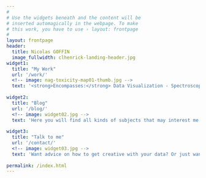 ```yaml
---
#
# Use the widgets beneath and the content will be
# inserted automagically in the webpage. To make
# this work, you have to use › layout: frontpage
#
layout: frontpage
header:
  title: Nicolas GOFFIN
  image_fullwidth: clhenrick-landing-header.jpg
widget1:
  title: "My Work"
  url: '/work/'
  <!-- image: nag-toxicity-map01-thumb.jpg -->
  text: '<strong>Encompasses:</strong> Data Visualization - Spectroscopy - Data Preprocessing '
  
widget2:
  title: "Blog"
  url: '/blog/'
  <!-- image: widget02.jpg -->
  text: 'Here you will find all kinds of subjects that may interest me.'
  
widget3:
  title: "Talk to me"
  url: '/contact/'
  <!-- image: widget03.jpg -->
  text: 'Want advice on how to get creative with your data? Or just want to say hello?'
  
permalink: /index.html
---
```

